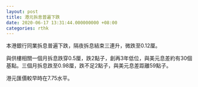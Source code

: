 ```yaml
---
layout: post
title: 港元拆息普遍下跌
date: 2020-06-17 13:31:44.000000000 +08:00
categories: rthk
---
```


本港銀行同業拆息普遍下跌，隔夜拆息結束三連升，微跌至0.12厘。

與供樓相關一個月拆息跌穿0.5厘，跌2點子，創再3年低位，與美元息差約有30個基點。三個月拆息跌至0.98厘，跌不足2點子，與美元息差距離59點子。

港元匯價較早時在7.75水平。
